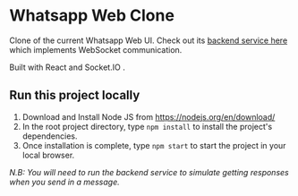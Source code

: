 # Whatsapp Web Clone

Clone of the current Whatsapp Web UI. Check out its [backend service here](https://github.com/Patricklz/chatbot-tech-rs) which implements WebSocket communication.

Built with React and Socket.IO .

## Run this project locally

1. Download and Install Node JS from https://nodejs.org/en/download/
2. In the root project directory, type `npm install` to install the project's dependencies.
3. Once installation is complete, type `npm start` to start the project in your local browser.

_N.B: You will need to run the backend service to simulate getting responses when you send in a message._
